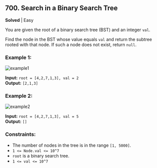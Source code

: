 ## 700. Search in a Binary Search Tree
**Solved** | Easy

You are given the root of a binary search tree (BST) and an integer `val`.

Find the node in the BST whose value equals `val` and return the subtree rooted with that node. If such a node does not exist, return `null`.

### Example 1:
![example1](https://github.com/user-attachments/assets/3ef14bc0-bee1-4cd6-9ae4-6b7608ac5917)


**Input:** `root = [4,2,7,1,3], val = 2`  
**Output:** `[2,1,3]`

### Example 2:
![example2](https://github.com/user-attachments/assets/f1866cb5-63d2-4882-82ba-05a62ff8c9fb)


**Input:** `root = [4,2,7,1,3], val = 5`  
**Output:** `[]`

### Constraints:
- The number of nodes in the tree is in the range `[1, 5000]`.
- `1 <= Node.val <= 10^7`
- `root` is a binary search tree.
- `1 <= val <= 10^7`
